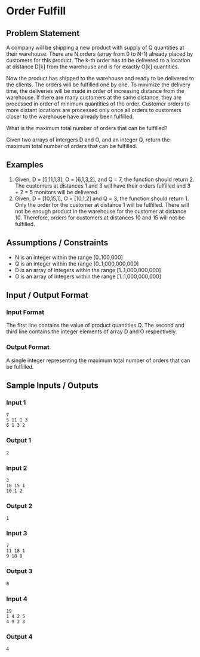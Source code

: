 # Order Fulfill

## Problem Statement
A company will be shipping a new product with supply of Q quantities at their warehouse. 
There are N orders (array from 0 to N-1) already placed by customers for this product.
The k-th order has to be delivered to a location at distance D[k] from the warehouse and is for exactly O[k] quantities.

Now the product has shipped to the warehouse and ready to be delivered to the clients.
The orders will be fulfilled one by one. To minimize the delivery time, the deliveries will be made in order of increasing distance from the warehouse.
If there are many customers at the same distance, they are processed in order of minimum quantities of the order.
Customer orders to more distant locations are processed only once all orders to customers closer to the warehouse have already been fulfilled.

What is the maximum total number of orders that can be fulfilled?

Given two arrays of intergers D and O, and an integer Q, return the maximum total number of orders that can be fulfilled.

## Examples
1) Given, D = [5,11,1,3], O = [6,1,3,2], and Q = 7, the function should return 2. The customers at distances 1 and 3 will have their orders fulfilled and 3 + 2 = 5 monitors will be delivered.
2) Given, D = [10,15,1], O = [10,1,2] and Q = 3, the function should return 1. Only the order for the customer at distance 1 will be fulfilled. There will not be enough product in the warehouse for the customer at distance 10. Therefore, orders for customers at distances 10 and 15 will not be fulfilled.

## Assumptions / Constraints
* N is an integer within the range [0..100,000]
* Q is an integer within the range [0..1,000,000,000]
* D is an array of integers within the range [1..1,000,000,000]
* O is an array of integers within the range [1..1,000,000,000]

## Input / Output Format
### Input Format  
The first line contains the value of product quantities Q.
The second and third line contains the integer elements of array D and O respectively.

### Output Format
A single integer representing the maximum total number of orders that can be fulfilled.

## Sample Inputs / Outputs
### Input 1
```
7
5 11 1 3
6 1 3 2
```
### Output 1
```
2
```
### Input 2
```
3
10 15 1
10 1 2
```
### Output 2
```
1
```
### Input 3
```
7
11 18 1
9 18 8
```
### Output 3
```
0
```
### Input 4
```
19
1 4 2 5
4 9 2 3
```
### Output 4
```
4
```
